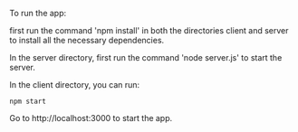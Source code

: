 
To run the app:

first run the command 'npm install' in both the directories client and server to install
all the necessary dependencies.

In the server directory, first run the command 'node server.js' to start the server.

In the client directory, you can run:

 `npm start`

 Go to http://localhost:3000 to start the app.

